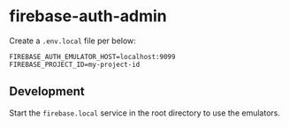 # firebase-auth-admin

Create a `.env.local` file per below:

```.env
FIREBASE_AUTH_EMULATOR_HOST=localhost:9099
FIREBASE_PROJECT_ID=my-project-id
```

## Development

Start the `firebase.local` service in the root directory to use the emulators.
